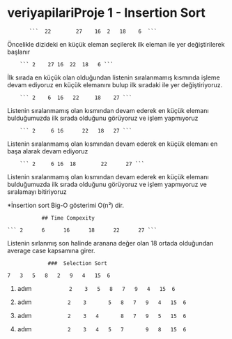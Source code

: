 # veriyapilariProje 1 -  Insertion Sort


	       ```  22        27	16	2	18	  6  ```

Öncelikle dizideki en küçük eleman seçilerek ilk eleman ile yer değiştirilerek başlanır

		``` 2    27	16	22	18	 6 ```

İlk sırada en küçük olan olduğundan listenin sıralanmamış kısmında işleme devam ediyoruz en küçük elemanını bulup ilk sıradaki ile yer değiştiriyoruz.

		``` 2	 6 	16	 22     18	  27 ```

Listenin sıralanmamış olan kısmından devam ederek en küçük elemanı bulduğumuzda ilk sırada olduğunu görüyoruz ve işlem yapmıyoruz

		``` 2	  6	16      22	 18	  27 ```

Listenin sıralanmamış olan kısmından devam ederek en küçük elemanı en başa alarak devam ediyoruz

		``` 2	  6	16	18        22      27 ```

Listenin sıralanmamış olan kısmından devam ederek en küçük elemanı bulduğumuzda ilk sırada olduğunu görüyoruz ve işlem yapmıyoruz ve sıralamayı bitiriyoruz

*İnsertion sort Big-O gösterimi O(n²) dir. 

               ## Time Compexity

	``` 2	   6	  16	  18	  22	  27 ```

Listenin sırlanmış son halinde aranana değer olan 18 ortada olduğundan average case kapsamına girer.

				 ###  Selection Sort

```
7	3	5	8	2	9	4	15	6
```


1. adım```             2	3	5	8	7	9	4	15	6 ```

1. adım ```            2	3       5	8	7	9	4	15	6 ```

1. adım ```            2	3	4       8	7	9	5	15	6 ```

1. adım ```            2	3	4	5	7       9	8	15	6 ```

